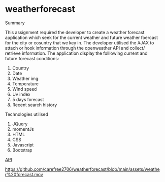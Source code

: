 # weatherforecast

Summary

This assignment required the developer to create a weather forecast application which seek for the current weather and future weather foercast for the city or cosuntry that we key in. The developer utilised the AJAX to attach or hook information through the openweather API and collect/ retrieve information. The application display the folllowing current and future forecast conditions:

1. Country
2. Date
3. Weather img 
4. Temperature
5. Wind speed
6. Uv index
7. 5 days forecast
8. Recent search history 

Technologies utilised

1. JQuery 
2. momentJs
3. HTML
4. CSS
3. Javascript
4. Bootstrap


[API](https://openweathermap.org/api)

https://github.com/carefree2706/weatherforecast/blob/main/assets/weather%20forecast.mov
